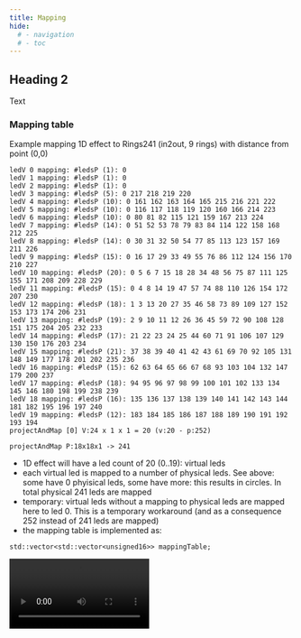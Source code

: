 ```yaml
---
title: Mapping
hide:
  # - navigation
  # - toc
---
```


## Heading 2

Text

### Mapping table

Example mapping 1D effect to Rings241 (in2out, 9 rings) with distance from point (0,0)

```
ledV 0 mapping: #ledsP (1): 0
ledV 1 mapping: #ledsP (1): 0
ledV 2 mapping: #ledsP (1): 0
ledV 3 mapping: #ledsP (5): 0 217 218 219 220
ledV 4 mapping: #ledsP (10): 0 161 162 163 164 165 215 216 221 222
ledV 5 mapping: #ledsP (10): 0 116 117 118 119 120 160 166 214 223
ledV 6 mapping: #ledsP (10): 0 80 81 82 115 121 159 167 213 224
ledV 7 mapping: #ledsP (14): 0 51 52 53 78 79 83 84 114 122 158 168 212 225
ledV 8 mapping: #ledsP (14): 0 30 31 32 50 54 77 85 113 123 157 169 211 226
ledV 9 mapping: #ledsP (15): 0 16 17 29 33 49 55 76 86 112 124 156 170 210 227
ledV 10 mapping: #ledsP (20): 0 5 6 7 15 18 28 34 48 56 75 87 111 125 155 171 208 209 228 229
ledV 11 mapping: #ledsP (15): 0 4 8 14 19 47 57 74 88 110 126 154 172 207 230
ledV 12 mapping: #ledsP (18): 1 3 13 20 27 35 46 58 73 89 109 127 152 153 173 174 206 231
ledV 13 mapping: #ledsP (19): 2 9 10 11 12 26 36 45 59 72 90 108 128 151 175 204 205 232 233
ledV 14 mapping: #ledsP (17): 21 22 23 24 25 44 60 71 91 106 107 129 130 150 176 203 234
ledV 15 mapping: #ledsP (21): 37 38 39 40 41 42 43 61 69 70 92 105 131 148 149 177 178 201 202 235 236
ledV 16 mapping: #ledsP (15): 62 63 64 65 66 67 68 93 103 104 132 147 179 200 237
ledV 17 mapping: #ledsP (18): 94 95 96 97 98 99 100 101 102 133 134 145 146 180 198 199 238 239
ledV 18 mapping: #ledsP (16): 135 136 137 138 139 140 141 142 143 144 181 182 195 196 197 240
ledV 19 mapping: #ledsP (12): 183 184 185 186 187 188 189 190 191 192 193 194
projectAndMap [0] V:24 x 1 x 1 = 20 (v:20 - p:252)

projectAndMap P:18x18x1 -> 241
```

* 1D effect will have a led count of 20 (0..19): virtual leds
* each virtual led is mapped to a number of physical leds. See above: some have 0 phyisical leds, some have more: this results in circles. In total physical 241 leds are mapped
* temporary: virtual leds without a mapping to physical leds are mapped here to led 0. This is a temporary workaround (and as a consequence 252 instead of 241 leds are mapped)
* the mapping table is implemented as: 

```
std::vector<std::vector<unsigned16>> mappingTable;
```

<video width="248" autoplay><source src="https://github.com/ewowi/StarDocs/assets/1737159/637588d2-0f38-46ba-b765-a37acf5fd385" type="video/mp4"></video>
